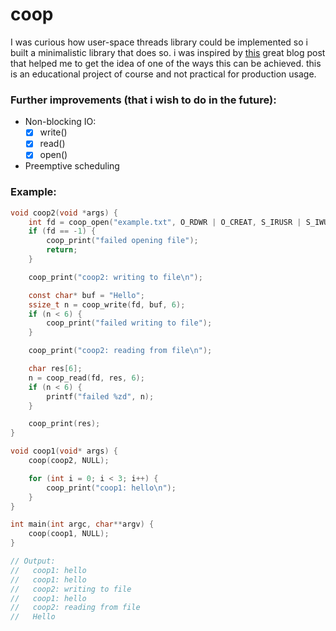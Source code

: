 # coop

I was curious how user-space threads library could be implemented so i built a minimalistic library that does so. i was inspired by [this](https://brennan.io/2020/05/24/userspace-cooperative-multitasking/) great blog post that helped me to get the idea of one of the ways this can be achieved.
this is an educational project of course and not practical for production usage.
### Further improvements (that i wish to do in the future):

- Non-blocking IO:
  - [x] write()
  - [x] read()
  - [x] open()
- Preemptive scheduling

### Example: 
```c
void coop2(void *args) {
    int fd = coop_open("example.txt", O_RDWR | O_CREAT, S_IRUSR | S_IWUSR | S_IRGRP | S_IROTH);
    if (fd == -1) {
        coop_print("failed opening file");
        return;
    }

    coop_print("coop2: writing to file\n");

    const char* buf = "Hello";
    ssize_t n = coop_write(fd, buf, 6);
    if (n < 6) {
        coop_print("failed writing to file");
    }

    coop_print("coop2: reading from file\n");

    char res[6];
    n = coop_read(fd, res, 6);
    if (n < 6) {
        printf("failed %zd", n);
    }

    coop_print(res);
}

void coop1(void* args) {
    coop(coop2, NULL);

    for (int i = 0; i < 3; i++) {
        coop_print("coop1: hello\n");
    }
}

int main(int argc, char**argv) {
    coop(coop1, NULL);
}

// Output:
//   coop1: hello
//   coop1: hello
//   coop2: writing to file
//   coop1: hello
//   coop2: reading from file
//   Hello
```
